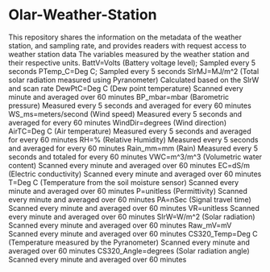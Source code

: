 # Olar-Weather-Station
This repository shares the information on the metadata of the weather station, and sampling rate, and provides readers with request access to weather station data
The variables measured by the weather station and their respective units. 
BattV=Volts (Battery voltage level); Sampled every 5 seconds
PTemp_C=Deg C; Sampled every 5 seconds
SlrMJ=MJ/m^2 (Total solar radiation measured using Pyranometer) Calculated based on the SlrW and scan rate
DewPtC=Deg C (Dew point temperature) Scanned every minute and averaged over 60 minutes
BP_mbar=mbar (Barometric pressure) Measured every 5 seconds and averaged for every 60 minutes
WS_ms=meters/second (Wind speed) Measured every 5 seconds and averaged for every 60 minutes
WindDir=degrees (Wind direction)
AirTC=Deg C (Air temperature) Measured every 5 seconds and averaged for every 60 minutes
RH=% (Relative Humidity) Measured every 5 seconds and averaged for every 60 minutes
Rain_mm=mm (Rain) Measured every 5 seconds and totaled for every 60 minutes
VWC=m^3/m^3 (Volumetric water content) Scanned every minute and averaged over 60 minutes
EC=dS/m (Electric conductivity) Scanned every minute and averaged over 60 minutes
T=Deg C (Temperature from the soil moisture sensor) Scanned every minute and averaged over 60 minutes
P=unitless (Permittivity) Scanned every minute and averaged over 60 minutes
PA=nSec (Signal travel time) Scanned every minute and averaged over 60 minutes
VR=unitless Scanned every minute and averaged over 60 minutes
SlrW=W/m^2 (Solar radiation) Scanned every minute and averaged over 60 minutes
Raw_mV=mV Scanned every minute and averaged over 60 minutes
CS320_Temp=Deg C (Temperature measured by the Pyranometer) Scanned every minute and averaged over 60 minutes
CS320_Angle=degrees (Solar radiation angle) Scanned every minute and averaged over 60 minutes

